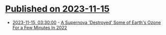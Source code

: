 # [Published on 2023-11-15](index.md)

* [2023-11-15, 03:30:00](https://news.slashdot.org/story/23/11/14/2336229/a-supernova-destroyed-some-of-earths-ozone-for-a-few-minutes-in-2022?utm_source=rss1.0mainlinkanon&utm_medium=feed) - [A Supernova 'Destroyed' Some of Earth's Ozone For a Few Minutes In 2022](https://news.slashdot.org/story/23/11/14/2336229/a-supernova-destroyed-some-of-earths-ozone-for-a-few-minutes-in-2022?utm_source=rss1.0mainlinkanon&utm_medium=feed)
